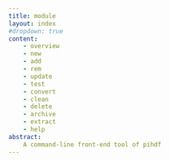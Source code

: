 ```yaml
---
title: module
layout: index
#dropdown: true
content:
    - overview
    - new
    - add
    - rem
    - update
    - test
    - convert
    - clean
    - delete
    - archive
    - extract
    - help
abstract:
    A command-line front-end tool of pihdf
---
```


